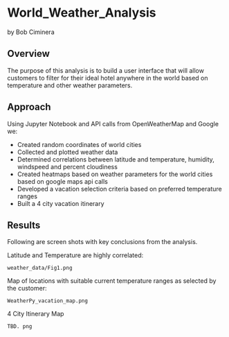 # World_Weather_Analysis
by Bob Ciminera

## Overview

 The purpose of this analysis is to build a user interface that will allow customers to filter for their ideal hotel anywhere in the world based on temperature and other weather parameters.
 
 ## Approach

Using Jupyter Notebook and API calls from OpenWeatherMap and Google we:

- Created random coordinates of world cities
- Collected and plotted weather data
- Determined correlations between latitude and temperature, humidity, windspeed and percent cloudiness
- Created heatmaps based on weather parameters for the world cities based on google maps api calls
- Developed a vacation selection criteria based on preferred temperature ranges 
- Built a 4 city vacation itinerary 


## Results

Following are screen shots with key conclusions from the analysis.

Latitude and Temperature are highly correlated:

    weather_data/Fig1.png

Map of locations with suitable current temperature ranges as selected by the customer:

    WeatherPy_vacation_map.png

4 City Itinerary Map

    TBD. png





